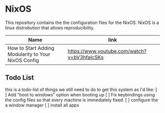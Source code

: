 # NixOS
This repository contains the the configuration files for the NixOS. NixOS is a linux distrobution that allows reproducibility.

| Name | link|
|---|---|
| How to Start Adding Modularity to Your NixOS Config | https://www.youtube.com/watch?v=bV3hfalcSKs |

## Todo List
this is a todo-list of things we still need to do to get this system as I'd like:
[ ] Add "boot to windows" option when booting up
[ ] Fix keybindings using the config files so that every machine is immediately fixed.
[ ] configure the a window manager
[ ] install all apps